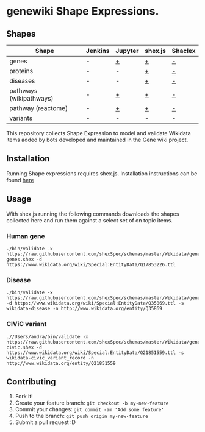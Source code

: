# genewiki Shape Expressions. 
## Shapes
| Shape | Jenkins | Jupyter | shex.js | Shaclex | 
|---|---|---|---|---|
|genes  |-|[+](https://colab.research.google.com/drive/1QSXPdEL77V13d93XmWO5K5-TQTIYS_P7#scrollTo=Mkd5GKBOdueV)|[+](https://rawgit.com/shexSpec/shex.js/wikidata/doc/shex-simple.html?manifestURL=https://raw.githubusercontent.com/SuLab/Genewiki-ShEx/master/genes/manifest.json) |[-](http://shaclex.herokuapp.com/load?manifestURL=https://raw.githubusercontent.com/SuLab/Genewiki-ShEx/master/genes/manifest.json)|
| proteins  |-|-|[+](https://rawgit.com/shexSpec/shex.js/wikidata/doc/shex-simple.html?manifestURL=https://raw.githubusercontent.com/SuLab/Genewiki-ShEx/master/proteins/manifest.json)| [-](http://shaclex.herokuapp.com/load?manifestURL=ttps://raw.githubusercontent.com/SuLab/Genewiki-ShEx/master/proteins/manifest.json)|
| diseases  |-|-|[+](https://rawgit.com/shexSpec/shex.js/wikidata/doc/shex-simple.html?manifestURL=https://raw.githubusercontent.com/SuLab/Genewiki-ShEx/master/diseases/manifest.json)|[-](http://shaclex.herokuapp.com/load?manifestURL=ttps://raw.githubusercontent.com/SuLab/Genewiki-ShEx/master/diseases/manifest.json)|
| pathways (wikipathways) |-|[+](https://colab.research.google.com/drive/10hUMlUlKyApJEXQ0XGxd7U9GZ9WSWGxL#scrollTo=Mkd5GKBOdueV)|[+](https://rawgit.com/shexSpec/shex.js/wikidata/doc/shex-simple.html?manifestURL=https://raw.githubusercontent.com/SuLab/Genewiki-ShEx/master/pathways/wikipathways/manifest.json)|[-](http://shaclex.herokuapp.com/load?manifestURL=ttps://raw.githubusercontent.com/SuLab/Genewiki-ShEx/master/pathways/wikipathways/manifest.json)|
| pathway (reactome) |-|[+](https://colab.research.google.com/drive/1bWxsXuv04eq1ozn9z9MJ7Xlu2meQ5R1c#scrollTo=Mkd5GKBOdueV)|[+](https://rawgit.com/shexSpec/shex.js/wikidata/doc/shex-simple.html?manifestURL=https://raw.githubusercontent.com/SuLab/Genewiki-ShEx/master/pathways/reactome/manifest_1.json)|[-](http://shaclex.herokuapp.com/load?manifestURL=ttps://raw.githubusercontent.com/SuLab/Genewiki-ShEx/master/Reactome/manifest.json)|
| variants  |-|-|-|-|


This repository collects Shape Expression to model and validate Wikidata items added by bots developed and maintained in the Gene wiki project. 
## Installation
Running Shape expressions requires shex.js. Installation instructions can be found [here](https://github.com/shexSpec/shex.js/)
## Usage
With shex.js running the following commands downloads the shapes collected here and run them against a select set of on topic items. 
### Human gene
```
./bin/validate -x https://raw.githubusercontent.com/shexSpec/schemas/master/Wikidata/genewiki/wikidata_human-genes.shex -d https://www.wikidata.org/wiki/Special:EntityData/Q17853226.ttl

``` 

### Disease
```
./bin/validate -x https://raw.githubusercontent.com/shexSpec/schemas/master/Wikidata/genewiki/wikidata_disease.shex -d https://www.wikidata.org/wiki/Special:EntityData/Q35869.ttl -s wikidata-disease -n http://www.wikidata.org/entity/Q35869
``` 

### CIViC variant
``` 
.//Users/andra/bin/validate -x https://raw.githubusercontent.com/shexSpec/schemas/master/Wikidata/genewiki/wikidata-civic.shex -d https://www.wikidata.org/wiki/Special:EntityData/Q21851559.ttl -s wikidata-civic_variant_record -n http://www.wikidata.org/entity/Q21851559
```
## Contributing
1. Fork it!
2. Create your feature branch: `git checkout -b my-new-feature`
3. Commit your changes: `git commit -am 'Add some feature'`
4. Push to the branch: `git push origin my-new-feature`
5. Submit a pull request :D






